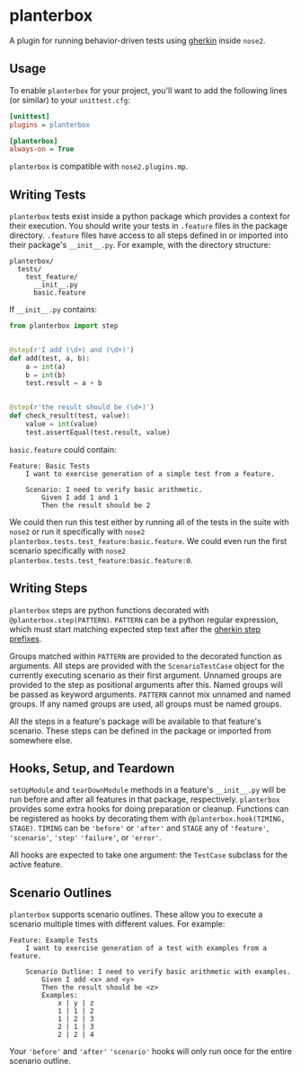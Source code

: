 # planterbox
A plugin for running behavior-driven tests using [gherkin](https://github.com/cucumber/cucumber/wiki/Gherkin) inside `nose2`.

## Usage

To enable `planterbox` for your project, you'll want to add the following lines (or similar) to your `unittest.cfg`:

```ini
[unittest]
plugins = planterbox

[planterbox]
always-on = True
```

`planterbox` is compatible with `nose2.plugins.mp`.

## Writing Tests

`planterbox` tests exist inside a python package which provides a context for their execution.
You should write your tests in `.feature` files in the package directory.
`.feature` files have access to all steps defined in or imported into their package's `__init__.py`.
For example, with the directory structure:

```
planterbox/
  tests/
    test_feature/
      __init__.py
      basic.feature
```

If `__init__.py` contains:

```python
from planterbox import step


@step(r'I add (\d+) and (\d+)')
def add(test, a, b):
    a = int(a)
    b = int(b)
    test.result = a + b


@step(r'the result should be (\d+)')
def check_result(test, value):
    value = int(value)
    test.assertEqual(test.result, value)
```

`basic.feature` could contain:

```gherkin
Feature: Basic Tests
    I want to exercise generation of a simple test from a feature.

    Scenario: I need to verify basic arithmetic.
        Given I add 1 and 1
        Then the result should be 2
```

We could then run this test either by running all of the tests in the suite with `nose2` or run it specifically with `nose2 planterbox.tests.test_feature:basic.feature`.
We could even run the first scenario specifically with `nose2 planterbox.tests.test_feature:basic.feature:0`.

## Writing Steps

`planterbox` steps are python functions decorated with `@planterbox.step(PATTERN)`.
`PATTERN` can be a python regular expression, which must start matching expected step text after the [gherkin step prefixes](https://github.com/cucumber/cucumber/wiki/Given-When-Then).

Groups matched within `PATTERN` are provided to the decorated function as arguments.
All steps are provided with the `ScenarioTestCase` object for the currently executing scenario as their first argument.
Unnamed groups are provided to the step as positional arguments after this.
Named groups will be passed as keyword arguments.
`PATTERN` cannot mix unnamed and named groups.
If any named groups are used, all groups must be named groups.

All the steps in a feature's package will be available to that feature's scenario.
These steps can be defined in the package or imported from somewhere else.

## Hooks, Setup, and Teardown

`setUpModule` and `tearDownModule` methods in a feature's `__init__.py` will be run before and after all features in that package, respectively.
`planterbox` provides some extra hooks for doing preparation or cleanup.
Functions can be registered as hooks by decorating them with `@planterbox.hook(TIMING, STAGE)`.
`TIMING` can be `'before'` or `'after'` and `STAGE` any of `'feature'`, `'scenario'`, `'step'` `'failure'`, or `'error'`.

All hooks are expected to take one argument:
the `TestCase` subclass for the active feature.

## Scenario Outlines

`planterbox` supports scenario outlines.
These allow you to execute a scenario multiple times with different values.
For example:

```gherkin
Feature: Example Tests
    I want to exercise generation of a test with examples from a feature.

    Scenario Outline: I need to verify basic arithmetic with examples.
        Given I add <x> and <y>
        Then the result should be <z>
        Examples:
            x | y | z
            1 | 1 | 2
            1 | 2 | 3
            2 | 1 | 3
            2 | 2 | 4
```

Your `'before'` and `'after'` `'scenario'` hooks will only run once for the entire scenario outline.

